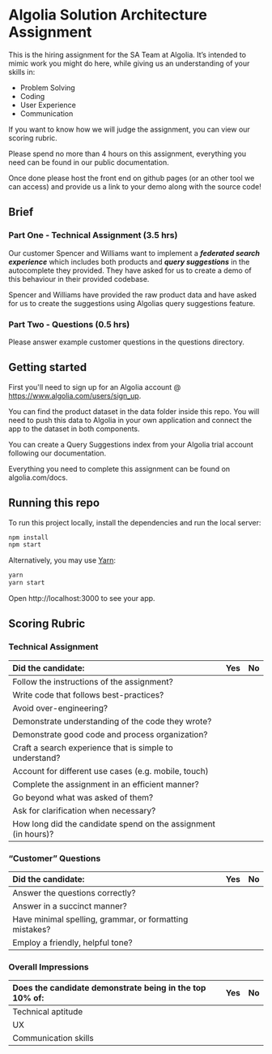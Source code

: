 # Algolia Solution Architecture Assignment

This is the hiring assignment for the SA Team at Algolia. It’s intended to mimic work you might do here, while giving us an understanding of your skills in:

* Problem Solving  
* Coding  
* User Experience  
* Communication  

If you want to know how we will judge the assignment, you can view our scoring rubric.  

Please spend no more than 4 hours on this assignment, everything you need can be found in our public documentation.  

Once done please host the front end on github pages (or an other tool we can access) and provide us a link to your demo along with the source code!  

## Brief

### Part One - Technical Assignment (3.5 hrs)

Our customer Spencer and Williams want to implement a **_federated search experience_** which includes both products and **_query suggestions_** in the autocomplete they provided. They have asked for us to create a demo of this behaviour in their provided codebase.  
  
Spencer and Williams have provided the raw product data and have asked for us to create the suggestions using Algolias query suggestions feature.  
  
### Part Two - Questions (0.5 hrs)

Please answer example customer questions in the questions directory.  
  
## Getting started

First you'll need to sign up for an Algolia account @ https://www.algolia.com/users/sign_up.  
  
You can find the product dataset in the data folder inside this repo. You will need to push this data to Algolia in your own application and connect the app to the dataset in both components.  
  
You can create a Query Suggestions index from your Algolia trial account following our documentation.  

Everything you need to complete this assignment can be found on algolia.com/docs.  
  
## Running this repo
  
To run this project locally, install the dependencies and run the local server:  
  
```sh
npm install
npm start
```
  
Alternatively, you may use [Yarn](https://http://yarnpkg.com/):  
  
```sh
yarn
yarn start
```
  
Open http://localhost:3000 to see your app.  
  
## Scoring Rubric
  
### Technical Assignment
  
| Did the candidate: | Yes | No |
| :------------- | :------------- | :------------- |
| Follow the instructions of the assignment? | | |
| Write code that follows best-practices? | | |
| Avoid over-engineering? | | |
| Demonstrate understanding of the code they wrote? | | |
| Demonstrate good code and process organization? | | |
| Craft a search experience that is simple to understand? | | |
| Account for different use cases (e.g. mobile, touch) | | |
| Complete the assignment in an efficient manner? | | |
| Go beyond what was asked of them? | | | |
| Ask for clarification when necessary? | | |
| How long did the candidate spend on the assignment (in hours)? | | |

### “Customer” Questions

| Did the candidate: | Yes | No |
| :------------- | :------------- | :------------- |
| Answer the questions correctly? | | |
| Answer in a succinct manner? | | |
| Have minimal spelling, grammar, or formatting mistakes? | | |
| Employ a friendly, helpful tone? | | | |

### Overall Impressions

| Does the candidate demonstrate being in the top 10% of: | Yes | No |
| :------------- | :------------- | :------------- |
| Technical aptitude | | |
| UX | | |
| Communication skills | | | |